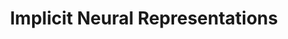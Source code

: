 ---
title: Implicit Neural Representations
summary: Improved image reconstruction using positional encoding to achieve 29 PSNR with basic FFN over basic model.  
# tags:
#   - Deep Learning
# date: '2016-04-27T00:00:00Z'

# Optional external URL for project (replaces project detail page).
external_link: 'https://github.com/mayankysharma/Implicit-Neural-Representations'

image:
  caption: INR
  focal_point: Smart

links:
  - icon: github
    icon_pack: fab
    name: 
    url: https://github.com/mayankysharma/Implicit-Neural-Representations
url_code: ''
url_pdf: ''
url_slides: ''
url_video: ''
---